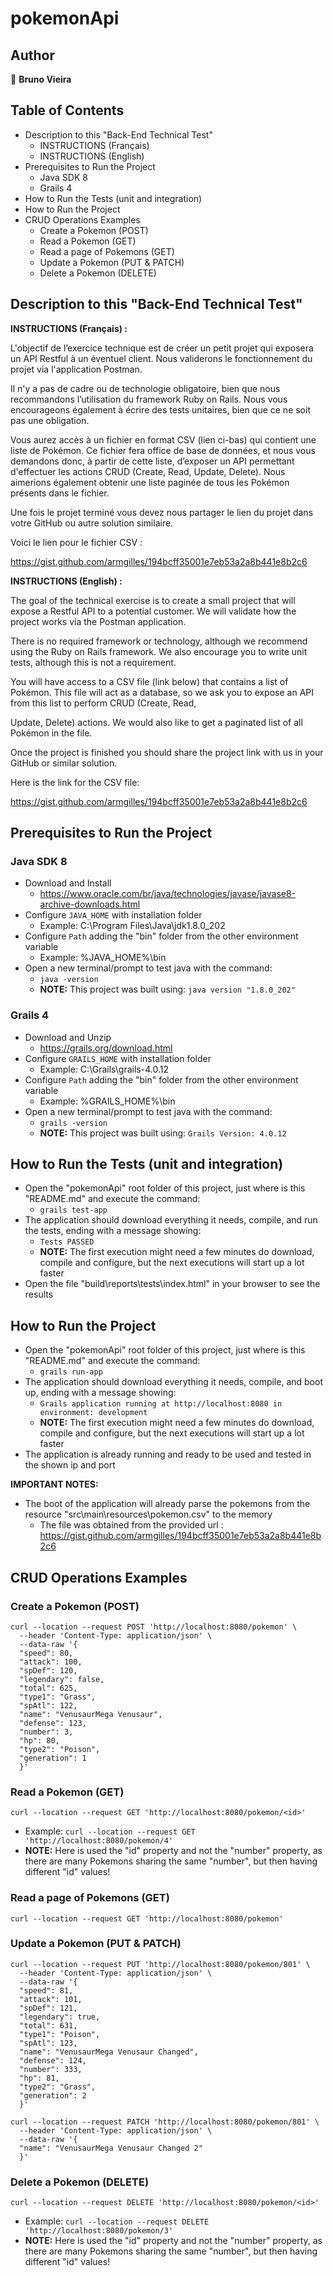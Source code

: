 # pokemonApi

## Author
👤 **Bruno Vieira**

## Table of Contents
* Description to this "Back-End Technical Test"
  * INSTRUCTIONS (Français)
  * INSTRUCTIONS (English)
* Prerequisites to Run the Project
  * Java SDK 8
  * Grails 4
* How to Run the Tests (unit and integration)
* How to Run the Project
* CRUD Operations Examples
  * Create a Pokemon (POST)
  * Read a Pokemon (GET)
  * Read a page of Pokemons (GET)
  * Update a Pokemon (PUT & PATCH)
  * Delete a Pokemon (DELETE)

## Description to this "Back-End Technical Test"

**INSTRUCTIONS (Français) :**

L'objectif de l’exercice technique est de créer un petit projet qui exposera un API Restful à un éventuel client. Nous validerons le fonctionnement du projet via l'application Postman.

Il n'y a pas de cadre ou de technologie obligatoire, bien que nous recommandons l’utilisation du framework Ruby on Rails. Nous vous encourageons également à écrire des tests unitaires, bien que  ce ne soit pas une obligation.

Vous aurez accès à un fichier en format CSV (lien ci-bas) qui contient une liste de Pokémon. Ce  fichier fera office de base de données, et nous vous demandons donc, à partir de cette liste, d’exposer un API permettant d'effectuer les actions CRUD (Create, Read, Update, Delete). Nous aimerions également obtenir une liste paginée de tous les Pokémon présents dans le fichier.

Une fois le projet terminé vous devez nous partager le lien du projet dans votre GitHub ou autre solution similaire.

Voici le lien pour le fichier CSV :

https://gist.github.com/armgilles/194bcff35001e7eb53a2a8b441e8b2c6

**INSTRUCTIONS (English) :**

The goal of the technical exercise is to create a small project that will expose a Restful API to a potential customer. We will validate how the project works via the Postman application.

There is no required framework or technology, although we recommend using the Ruby on Rails  framework. We also encourage you to write unit tests, although this is not a requirement.

You will have access to a CSV file (link below) that contains a list of Pokémon. This file will act  as a database, so we ask you to expose an API from this list to perform CRUD (Create, Read,

Update, Delete) actions. We would also like to get a paginated list of all Pokémon in the file.

Once the project is finished you should share the project link with us in your GitHub or similar solution.

Here is the link for the CSV file:

https://gist.github.com/armgilles/194bcff35001e7eb53a2a8b441e8b2c6

## Prerequisites to Run the Project
  
### Java SDK 8

* Download and Install
  * https://www.oracle.com/br/java/technologies/javase/javase8-archive-downloads.html
* Configure `JAVA_HOME` with installation folder
  * Example: C:\Program Files\Java\jdk1.8.0_202
* Configure `Path` adding the "bin" folder from the other environment variable
  * Example: %JAVA_HOME%\bin
* Open a new terminal/prompt to test java with the command:
  * ```java -version```
  * **NOTE:** This project was built using: `java version "1.8.0_202"`

### Grails 4

* Download and Unzip
  * https://grails.org/download.html
* Configure `GRAILS_HOME` with installation folder
  * Example: C:\Grails\grails-4.0.12
* Configure `Path` adding the "bin" folder from the other environment variable
  * Example: %GRAILS_HOME%\bin
* Open a new terminal/prompt to test java with the command:
  * ```grails -version```
  * **NOTE:** This project was built using: `Grails Version: 4.0.12`

## How to Run the Tests (unit and integration)
* Open the "pokemonApi" root folder of this project, just where is this "README.md" and execute the command:
  * ```grails test-app```
* The application should download everything it needs, compile, and run the tests, ending with a message showing:
  * `Tests PASSED`
  * **NOTE:** The first execution might need a few minutes do download, compile and configure, but the next executions will start up a lot faster
* Open the file "build\reports\tests\index.html" in your browser to see the results

## How to Run the Project

* Open the "pokemonApi" root folder of this project, just where is this "README.md" and execute the command:
  * ```grails run-app```
* The application should download everything it needs, compile, and boot up, ending with a message showing:
  * `Grails application running at http://localhost:8080 in environment: development`
  * **NOTE:** The first execution might need a few minutes do download, compile and configure, but the next executions will start up a lot faster
* The application is already running and ready to be used and tested in the shown ip and port


**IMPORTANT NOTES:** 
* The boot of the application will already parse the pokemons from the resource "src\main\resources\pokemon.csv" to the memory
  * The file was obtained from the provided url : https://gist.github.com/armgilles/194bcff35001e7eb53a2a8b441e8b2c6

[comment]: <> (* The ending/closing of the application will write back the pokemons from the memory to the resource "src\main\resources\pokemon.csv", so that the next boot will continue with the changed data from the previous execution, similarly to a database.)

[comment]: <> (* To "restart" the database to the original settings &#40;original provided "pokemon.csv" file&#41;:)

[comment]: <> (  * Stop the application)

[comment]: <> (  * Discard the local changes made in this specific file with the GIT command:)

[comment]: <> (    * git checkout HEAD -- src/main/resources/pokemon.csv)

[comment]: <> (  * Restart the application)

## CRUD Operations Examples

### Create a Pokemon (POST)
```
curl --location --request POST 'http://localhost:8080/pokemon' \
  --header 'Content-Type: application/json' \
  --data-raw '{
  "speed": 80,
  "attack": 100,
  "spDef": 120,
  "legendary": false,
  "total": 625,
  "type1": "Grass",
  "spAtl": 122,
  "name": "VenusaurMega Venusaur",
  "defense": 123,
  "number": 3,
  "hp": 80,
  "type2": "Poison",
  "generation": 1
  }'
```

### Read a Pokemon (GET)
```
curl --location --request GET 'http://localhost:8080/pokemon/<id>'
```
* Example: ```curl --location --request GET 'http://localhost:8080/pokemon/4'``` 
* **NOTE:** Here is used the "id" property and not the "number" property, as there are many Pokemons sharing the same "number", but then having different "id" values!

### Read a page of Pokemons (GET)
```
curl --location --request GET 'http://localhost:8080/pokemon'
```

### Update a Pokemon (PUT & PATCH)
```
curl --location --request PUT 'http://localhost:8080/pokemon/801' \
  --header 'Content-Type: application/json' \
  --data-raw '{
  "speed": 81,
  "attack": 101,
  "spDef": 121,
  "legendary": true,
  "total": 631,
  "type1": "Poison",
  "spAtl": 123,
  "name": "VenusaurMega Venusaur Changed",
  "defense": 124,
  "number": 333,
  "hp": 81,
  "type2": "Grass",
  "generation": 2
  }'
```
```
curl --location --request PATCH 'http://localhost:8080/pokemon/801' \
  --header 'Content-Type: application/json' \
  --data-raw '{
  "name": "VenusaurMega Venusaur Changed 2"
  }'
```

### Delete a Pokemon (DELETE)
```
curl --location --request DELETE 'http://localhost:8080/pokemon/<id>'
```
* Example: ```curl --location --request DELETE 'http://localhost:8080/pokemon/3'```
* **NOTE:** Here is used the "id" property and not the "number" property, as there are many Pokemons sharing the same "number", but then having different "id" values!
